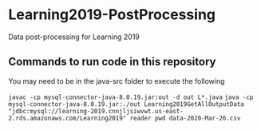 # Learning2019-PostProcessing
Data post-processing for Learning 2019

## Commands to run code in this repository

You may need to be in the java-src folder to execute the following

```javac -cp mysql-connector-java-8.0.19.jar:out -d out L*.java```
```java -cp mysql-connector-java-8.0.19.jar:./out Learning2019GetAllOutputData "jdbc:mysql://learning-2019.cnnjljsiwvwt.us-east-2.rds.amazonaws.com/Learning2019" reader pwd data-2020-Mar-26.csv```